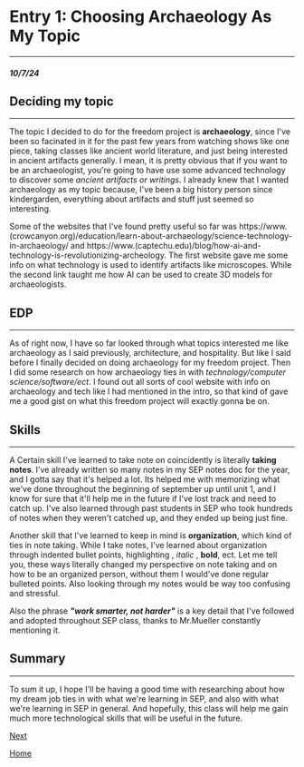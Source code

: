 # Entry 1: Choosing Archaeology As My Topic
---
##### 10/7/24

## Deciding my topic
---
The topic I decided to do for the freedom project is **archaeology**, since I've been so facinated in it for the past few years from watching shows like one piece, taking classes like ancient world literature, and just being interested in ancient artifacts generally. I mean, it is pretty obvious that if you want to be an archaeologist, you're going to have use some advanced technology to discover some _ancient artifacts or writings_. I already knew that I wanted archaeology as my topic because, I've been a big history person since kindergarden, everything about artifacts and stuff just seemed so interesting. 

Some of the websites that I've found pretty useful so far was https://www.(crowcanyon.org)/education/learn-about-archaeology/science-technology-in-archaeology/ and https://www.(captechu.edu)/blog/how-ai-and-technology-is-revolutionizing-archeology. The first website gave me some info on what technology is used to identify artifacts like microscopes. While the second link taught me how AI can be used to create 3D models for archaeologists.

## EDP
---
As of right now, I have so far looked through what topics interested me like archaeology as I said previously, architecture, and hospitality. But like I said before I finally decided on doing archaeology for my freedom project. Then I did some research on how archaeology ties in with _technology/computer science/software/ect_. I found out all sorts of cool website with info on archaeology and tech like I had mentioned in the intro, so that kind of gave me a good gist on what this freedom project will exactly gonna be on.

## Skills
---
A Certain skill I've learned to take note on coincidently is literally **taking notes**. I've already written so many notes in my SEP notes doc for the year, and I gotta say that it's helped a lot. Its helped me with memorizing what we've done throughout the beginning of september up until unit 1, and I know for sure that it'll help me in the future if I've lost track and need to catch up. I've also learned through past students in SEP who took hundreds of notes when they weren't catched up, and they ended up being just fine.

Another skill that I've learned to keep in mind is **organization**, which kind of ties in note taking. While I take notes, I've learned  about organization through indented bullet points, highlighting , _italic_ , **bold**, ect. Let me tell you, these ways literally changed my perspective on note taking and on how to be an organized person, without them I would've done regular bulleted points. Also looking through my notes would be way too confusing and stressful.   

Also the phrase _**"work smarter, not harder"**_ is a key detail that I've followed and adopted throughout SEP class, thanks to Mr.Mueller constantly mentioning it.

## Summary
---
To sum it up, I hope I'll be having a good time with researching about how my dream job ties in with what we're learning in SEP, and also with what we're learning in SEP in general. And hopefully, this class will help me gain much more technological skills that will be useful in the future.




[Next](entry02.md)

[Home](../README.md)

